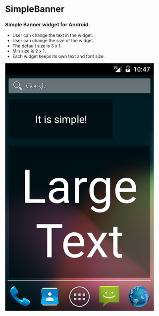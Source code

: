 # SimpleBanner
### Simple Banner widget for Android.
* User can change the text in the widget.
* User can change the size of the widget.
* The default size is 3 x 1.
* Min size is 2 x 1.
* Each widget keeps its own text and font size.

![Screen Shot](/device-2016-04-09-074714.png)